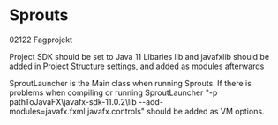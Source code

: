 # Sprouts
02122 Fagprojekt

Project SDK should be set to Java 11
Libaries lib and javafxlib should be added in Project Structure settings, and added as modules afterwards

SproutLauncher is the Main class when running Sprouts.
If there is problems when compiling or running SproutLauncher "-p pathToJavaFX\javafx-sdk-11.0.2\lib --add-modules=javafx.fxml,javafx.controls" should be added as VM options.
